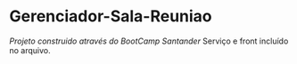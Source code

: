 # Gerenciador-Sala-Reuniao

_Projeto construido através do BootCamp Santander_
Serviço e front incluído no arquivo.
